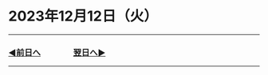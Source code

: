# 2023年12月12日（火）

---

### [◀️前日へ](https://github.com/yuasys/chatty-journal/blob/main/2023/12/2023-12-11.md)&emsp;&emsp;&emsp;&emsp;[翌日へ▶️](https://github.com/yuasys/chatty-journal/blob/main/2023/12/2023-12-13.md)

---
